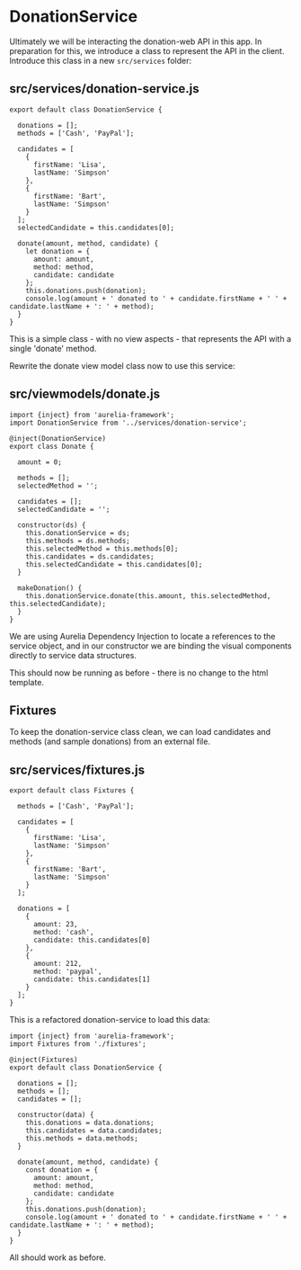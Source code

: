 # DonationService

Ultimately we will be interacting the donation-web API in this app. In preparation for this, we introduce a class to represent the API in the client. Introduce this class in a new `src/services` folder:

## src/services/donation-service.js

~~~
export default class DonationService {

  donations = [];
  methods = ['Cash', 'PayPal'];

  candidates = [
    {
      firstName: 'Lisa',
      lastName: 'Simpson'
    },
    {
      firstName: 'Bart',
      lastName: 'Simpson'
    }
  ];
  selectedCandidate = this.candidates[0];

  donate(amount, method, candidate) {
    let donation = {
      amount: amount,
      method: method,
      candidate: candidate
    };
    this.donations.push(donation);
    console.log(amount + ' donated to ' + candidate.firstName + ' ' + candidate.lastName + ': ' + method);
  }
}
~~~

This is a simple class - with no view aspects - that represents the API with a single 'donate' method.

Rewrite the donate view model class now to use this service:

## src/viewmodels/donate.js

~~~
import {inject} from 'aurelia-framework';
import DonationService from '../services/donation-service';

@inject(DonationService)
export class Donate {

  amount = 0;

  methods = [];
  selectedMethod = '';

  candidates = [];
  selectedCandidate = '';

  constructor(ds) {
    this.donationService = ds;
    this.methods = ds.methods;
    this.selectedMethod = this.methods[0];
    this.candidates = ds.candidates;
    this.selectedCandidate = this.candidates[0];
  }

  makeDonation() {
    this.donationService.donate(this.amount, this.selectedMethod, this.selectedCandidate);
  }
}
~~~

We are using Aurelia Dependency Injection to locate a references to the service object, and in our constructor we are binding the visual components directly to service data structures.

This should now be running as before - there is no change to the html template.

## Fixtures

To keep the donation-service class clean, we can load candidates and methods (and sample donations) from an external file.

## src/services/fixtures.js

~~~
export default class Fixtures {

  methods = ['Cash', 'PayPal'];

  candidates = [
    {
      firstName: 'Lisa',
      lastName: 'Simpson'
    },
    {
      firstName: 'Bart',
      lastName: 'Simpson'
    }
  ];

  donations = [
    {
      amount: 23,
      method: 'cash',
      candidate: this.candidates[0]
    },
    {
      amount: 212,
      method: 'paypal',
      candidate: this.candidates[1]
    }
  ];
}
~~~

This is a refactored donation-service to load this data:

~~~
import {inject} from 'aurelia-framework';
import Fixtures from './fixtures';

@inject(Fixtures)
export default class DonationService {

  donations = [];
  methods = [];
  candidates = [];

  constructor(data) {
    this.donations = data.donations;
    this.candidates = data.candidates;
    this.methods = data.methods;
  }

  donate(amount, method, candidate) {
    const donation = {
      amount: amount,
      method: method,
      candidate: candidate
    };
    this.donations.push(donation);
    console.log(amount + ' donated to ' + candidate.firstName + ' ' + candidate.lastName + ': ' + method);
  }
}
~~~

All should work as before.
